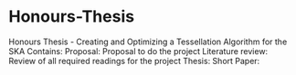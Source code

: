 # Honours-Thesis
Honours Thesis - Creating and Optimizing a Tessellation Algorithm for the SKA
Contains:
Proposal: Proposal to do the project
Literature review: Review of all required readings for the project
Thesis:
Short Paper:

